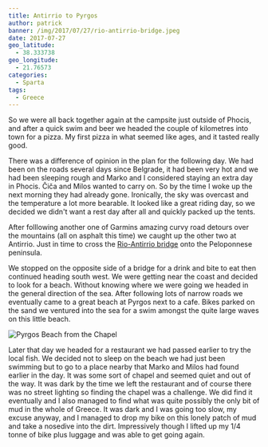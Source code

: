 ```yaml
---
title: Antirrio to Pyrgos
author: patrick
banner: /img/2017/07/27/rio-antirrio-bridge.jpeg
date: 2017-07-27
geo_latitude:
  - 38.333738
geo_longitude: 
  - 21.76573
categories:
  - Sparta
tags:
  - Greece
---
```

So we were all back together again at the campsite just outside of Phocis, and after a quick swim and beer we headed the couple of kilometres into town for a pizza. My first pizza in what seemed like ages, and it tasted really good.

<!--more--> 

There was a difference of opinion in the plan for the following day. We had been on the roads several days since Belgrade, it had been very hot and we had been sleeping rough and Marko and I considered staying an extra day in Phocis. Čiča and Milos wanted to carry on. So by the time I woke up the next morning they had already gone. Ironically, the sky was overcast and the temperature a lot more bearable. It looked like a great riding day, so we decided we didn't want a rest day after all and quickly packed up the tents.

After folllowing another one of Garmins amazing curvy road detours over the mountains (all on asphalt this time) we caught up the other two at Antirrio. Just in time to cross the [Rio-Antirrio bridge](https://en.wikipedia.org/wiki/Rio%E2%80%93Antirrio_bridge?wprov=sfti1) onto the Peloponnese peninsula.

We stopped on the opposite side of a bridge for a drink and bite to eat then continued heading south west. We were getting near the coast and decided to look for a beach. Without knowing where we were going we headed in the general direction of the sea. After following lots of narrow roads we eventually came to a great beach at Pyrgos next to a cafe. Bikes parked on the sand we ventured into the sea for a swim amongst the quite large waves on this little beach. 

![Pyrgos Beach from the Chapel](/img/2017/07/28/pyrgos-beach.jpeg)

Later that day we headed for a restaurant we had passed earlier to try the local fish. We decided not to sleep on the beach we had just been swimming but to go to a place nearby that Marko and Milos had found earlier in the day. It was some sort of chapel and seemed quiet and out of the way. It was dark by the time we left the restaurant and of course there was no street lighting so finding the chapel was a challenge. We did find it eventually and I also managed to find what was quite possibly the only bit of mud in the whole of Greece. It was dark and I was going too slow, my excuse anyway, and I managed to drop my bike on this lonely patch of mud and take a nosedive into the dirt. Impressively though I lifted up my 1/4 tonne of bike plus luggage and was able to get going again.
